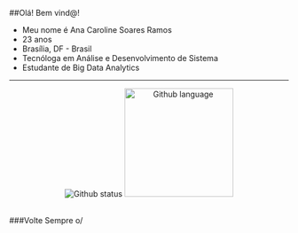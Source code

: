 ##Olá! Bem vind@!
- Meu nome é Ana Caroline Soares Ramos
- 23 anos
- Brasília, DF - Brasil
- Tecnóloga em Análise e Desenvolvimento de Sistema
- Estudante de Big Data Analytics
---
<div align="center">
  <img src="https://github-readme-stats.vercel.app/api?username=ana-sr&show_icons=true&theme=panda&hide_border=true&bg_color=3DDDA800" alt="Github status">
  <img height="196" src="https://github-readme-stats.vercel.app/api/top-langs/?username=ana-sr&theme=panda&layout=compact&bg_color=3DDDA800&hide_border=true" alt="Github language">
</div><br/>

###Volte Sempre o/
<!--
![Ana's GitHub stats](https://github-readme-stats.vercel.app/api?username=ana-sr&show_icons=true&theme=panda&hide_border=true&bg_color=3DDDA800)

[![Top Langs](https://github-readme-stats.vercel.app/api/top-langs/?username=ana-sr&theme=panda&layout=compact&bg_color=3DDDA800&hide_border=true)](https://github.com/ana-sr/github-readme-stats)

<a href="https://github.com/ana-sr">
  <img align="center" src="https://github-readme-stats.vercel.app/api?username=ana-sr&show_icons=true&theme=panda&hide_border=true&bg_color=3DDDA800
)" />
</a>
<a href="https://github.com/ana-sr/github-readme-stats">
  <img align="center" src="https://github-readme-stats.vercel.app/api/top-langs/?username=ana-sr&theme=panda&layout=compact&bg_color=3DDDA800&hide_border=true" />
</a>
-->
